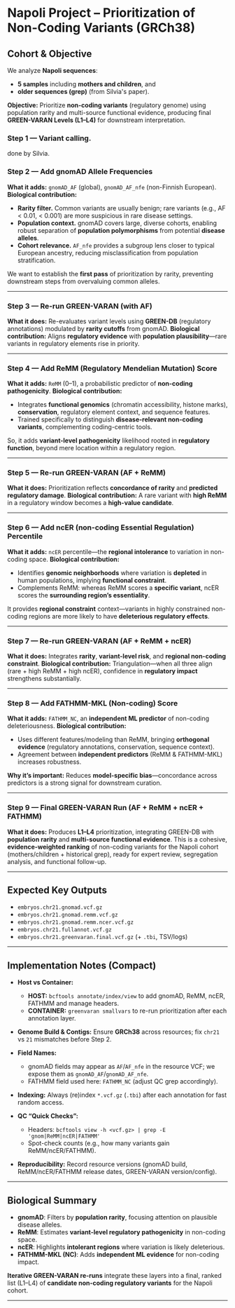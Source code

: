 
 # Napoli Project – Prioritization of Non-Coding Variants (GRCh38)

## Cohort & Objective

We analyze **Napoli sequences**:

* **5 samples** including **mothers and children**, and
* **older sequences (grep)** (from Silvia's paper).

**Objective:** Prioritize **non-coding variants** (regulatory genome) using population rarity and multi-source functional evidence, producing final **GREEN-VARAN Levels (L1–L4)** for downstream interpretation.

### Step 1 — Variant calling.
done by Silvia.

### Step 2 — Add **gnomAD** Allele Frequencies

**What it adds:** `gnomAD_AF` (global), `gnomAD_AF_nfe` (non-Finnish European).
**Biological contribution:**

* **Rarity filter.** Common variants are usually benign; rare variants (e.g., AF < 0.01, < 0.001) are more suspicious in rare disease settings.
* **Population context.** gnomAD covers large, diverse cohorts, enabling robust separation of **population polymorphisms** from potential **disease alleles**.
* **Cohort relevance.** `AF_nfe` provides a subgroup lens closer to typical European ancestry, reducing misclassification from population stratification.

We want to establish the **first pass** of prioritization by rarity, preventing downstream steps from overvaluing common alleles.

---

### Step 3 — Re-run **GREEN-VARAN** (with AF)

**What it does:** Re-evaluates variant levels using **GREEN-DB** (regulatory annotations) modulated by **rarity cutoffs** from gnomAD.
**Biological contribution:** Aligns **regulatory evidence** with **population plausibility**—rare variants in regulatory elements rise in priority.

---

### Step 4 — Add **ReMM** (Regulatory Mendelian Mutation) Score

**What it adds:** `ReMM` (0–1), a probabilistic predictor of **non-coding pathogenicity**.
**Biological contribution:**

* Integrates **functional genomics** (chromatin accessibility, histone marks), **conservation**, regulatory element context, and sequence features.
* Trained specifically to distinguish **disease-relevant non-coding variants**, complementing coding-centric tools.

So, it adds **variant-level pathogenicity** likelihood rooted in **regulatory function**, beyond mere location within a regulatory region.

---

### Step 5 — Re-run **GREEN-VARAN** (AF + ReMM)

**What it does:** Prioritization reflects **concordance of rarity** and **predicted regulatory damage**.
**Biological contribution:** A rare variant with **high ReMM** in a regulatory window becomes a **high-value candidate**.

---

### Step 6 — Add **ncER** (non-coding Essential Regulation) Percentile

**What it adds:** `ncER` percentile—the **regional intolerance** to variation in non-coding space.
**Biological contribution:**

* Identifies **genomic neighborhoods** where variation is **depleted** in human populations, implying **functional constraint**.
* Complements ReMM: whereas ReMM scores a **specific variant**, ncER scores the **surrounding region’s essentiality**.

It provides **regional constraint** context—variants in highly constrained non-coding regions are more likely to have **deleterious regulatory effects**.

---

### Step 7 — Re-run **GREEN-VARAN** (AF + ReMM + ncER)

**What it does:** Integrates **rarity**, **variant-level risk**, and **regional non-coding constraint**.
**Biological contribution:** Triangulation—when all three align (rare + high ReMM + high ncER), confidence in **regulatory impact** strengthens substantially.

---

### Step 8 — Add **FATHMM-MKL (Non-coding)** Score

**What it adds:** `FATHMM_NC`, an **independent ML predictor** of non-coding deleteriousness.
**Biological contribution:**

* Uses different features/modeling than ReMM, bringing **orthogonal evidence** (regulatory annotations, conservation, sequence context).
* Agreement between **independent predictors** (ReMM & FATHMM-MKL) increases robustness.

**Why it’s important:** Reduces **model-specific bias**—concordance across predictors is a strong signal for downstream curation.

---

### Step 9 — Final **GREEN-VARAN** Run (AF + ReMM + ncER + FATHMM)

**What it does:** Produces **L1–L4** prioritization, integrating GREEN-DB with **population rarity** and **multi-source functional evidence**.
This is a cohesive, **evidence-weighted ranking** of non-coding variants for the Napoli cohort (mothers/children + historical grep), ready for expert review, segregation analysis, and functional follow-up.

---

## Expected Key Outputs

* `embryos.chr21.gnomad.vcf.gz`
* `embryos.chr21.gnomad.remm.vcf.gz`
* `embryos.chr21.gnomad.remm.ncer.vcf.gz`
* `embryos.chr21.fullannot.vcf.gz`
* `embryos.chr21.greenvaran.final.vcf.gz` (+ `.tbi`, TSV/logs)

---

## Implementation Notes (Compact)

* **Host vs Container:**

  * **HOST:** `bcftools annotate/index/view` to add gnomAD, ReMM, ncER, FATHMM and manage headers.
  * **CONTAINER:** `greenvaran smallvars` to re-run prioritization after each annotation layer.

* **Genome Build & Contigs:** Ensure **GRCh38** across resources; fix `chr21` vs `21` mismatches before Step 2.

* **Field Names:**

  * gnomAD fields may appear as `AF`/`AF_nfe` in the resource VCF; we expose them as `gnomAD_AF`/`gnomAD_AF_nfe`.
  * FATHMM field used here: `FATHMM_NC` (adjust QC grep accordingly).

* **Indexing:** Always (re)index `*.vcf.gz` (`.tbi`) after each annotation for fast random access.

* **QC “Quick Checks”:**

  * Headers: `bcftools view -h <vcf.gz> | grep -E 'gnom|ReMM|ncER|FATHMM'`
  * Spot-check counts (e.g., how many variants gain ReMM/ncER/FATHMM).

* **Reproducibility:** Record resource versions (gnomAD build, ReMM/ncER/FATHMM release dates, GREEN-VARAN version/config).

---

## Biological Summary

* **gnomAD**: Filters by **population rarity**, focusing attention on plausible disease alleles.
* **ReMM**: Estimates **variant-level regulatory pathogenicity** in non-coding space.
* **ncER**: Highlights **intolerant regions** where variation is likely deleterious.
* **FATHMM-MKL (NC)**: Adds **independent ML evidence** for non-coding impact.

**Iterative GREEN-VARAN re-runs** integrate these layers into a final, ranked list (L1–L4) of **candidate non-coding regulatory variants** for the Napoli cohort.

---

